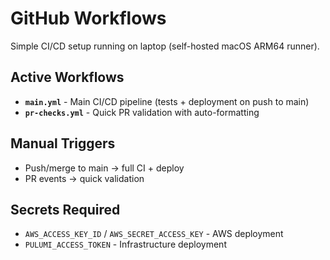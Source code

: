 # GitHub Workflows

Simple CI/CD setup running on laptop (self-hosted macOS ARM64 runner).

## Active Workflows

- **`main.yml`** - Main CI/CD pipeline (tests + deployment on push to main)
- **`pr-checks.yml`** - Quick PR validation with auto-formatting  

## Manual Triggers
- Push/merge to main → full CI + deploy
- PR events → quick validation 

## Secrets Required
- `AWS_ACCESS_KEY_ID` / `AWS_SECRET_ACCESS_KEY` - AWS deployment
- `PULUMI_ACCESS_TOKEN` - Infrastructure deployment